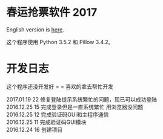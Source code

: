 # 春运抢票软件 2017

English version is [here](https://github.com/hudson6666/Q12306/wiki/README).

这个程序使用 Python 3.5.2 和 Pillow 3.4.2。

# 开发日志

这个程序还没开发好 = = 喜欢的拿去帮忙开发

2017.01.19 22 修复登陆提示系统繁忙的问题，现已可以成功登陆  
2016.12.25 15 完成登录但是一直系统繁忙 用浏览器没问题  
2016.12.25 12 完成验证码GUI和主程序通信  
2016.12.25 11 完成验证码GUI模块  
2016.12.24 16 创建项目  
